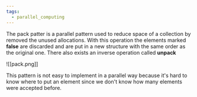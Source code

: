 ```yaml
---
tags:
  - parallel_computing
---
```

The pack patter is a parallel pattern used to reduce space of a collection by removed the unused allocations. With this operation the elements marked **false** are discarded and are put in a new structure with the same order as the original one. There also exists an inverse operation called **unpack**

![[pack.png]]

This pattern is not easy to implement in a parallel way because it's hard to know where to put an element since we don't know how many elements were accepted before.